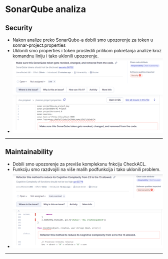 # SonarQube analiza
## Security
- Nakon analize preko SonarQube-a dobili smo upozorenje za token u sonnar-project.properties
- Uklonili smo properties i token prosledili prilikom pokretanja analize kroz komandnu liniju i tako uklonili upozorenje.
- ![alt text](https://github.com/anitapajic/RBS/blob/main/images/sonnar1.png?raw=true)

---
## Maintainability
- Dobili smo upozorenje za previše kompleksnu fnkciju CheckACL.
- Funkciju smo razdvojili na više malih podfunkcija i tako uklonili problem.
- ![alt text](https://github.com/anitapajic/RBS/blob/main/images/sonnar2.png?raw=true)

---
